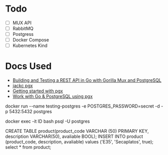 # Todo
- [ ] MUX API
- [ ] RabbitMQ
- [ ] Postgress
- [ ] Docker Compose
- [ ] Kubernetes Kind 

# Docs Used
- [Building and Testing a REST API in Go with Gorilla Mux and PostgreSQL](https://semaphoreci.com/community/tutorials/building-and-testing-a-rest-api-in-go-with-gorilla-mux-and-postgresql)
- [jackc pgx](https://github.com/jackc/pgx)
- [Getting started with pgx](https://github.com/jackc/pgx/wiki/Getting-started-with-pgx-through-database-sql)
- [Work with Go & PostgreSQL using pgx](https://medium.com/geekculture/work-with-go-postgresql-using-pgx-caee4573672)


 docker run --name testing-postgres -e POSTGRES_PASSWORD=secret -d -p 5432:5432 postgres

 docker exec -it ID bash
 psql -U postgres

CREATE TABLE product(product_code  VARCHAR (50) PRIMARY KEY, description VARCHAR(50), avaliable BOOL);
INSERT INTO product (product_code, description, avaliable) values ('E35', 'Secaplatos', true);
select * from product;